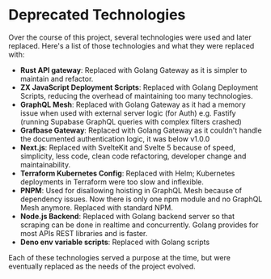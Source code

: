 # Deprecated Technologies
Over the course of this project, several technologies were used and later replaced. Here's a list of those technologies and what they were replaced with:

- **Rust API gateway**: Replaced with Golang Gateway as it is simpler to maintain and refactor.
- **ZX JavaScript Deployment Scripts**: Replaced with Golang Deployment Scripts, reducing the overhead of maintaining too many technologies.
- **GraphQL Mesh**: Replaced with Golang Gateway as it had a memory issue when used with external server logic (for Auth) e.g. Fastify (running Supabase GraphQL queries with complex filters crashed)
- **Grafbase Gateway**: Replaced with Golang Gateway as it couldn't handle the documented authentication logic, it was below v1.0.0
- **Next.js**: Replaced with SvelteKit and Svelte 5 because of speed, simplicity, less code, clean code refactoring, developer change and maintainability.
- **Terraform Kubernetes Config**: Replaced with Helm; Kubernetes deployments in Terraform were too slow and inflexible.
- **PNPM**: Used for disallowing hoisting in GraphQL Mesh because of dependency issues. Now there is only one npm module and no GraphQL Mesh anymore. Replaced with standard NPM.
- **Node.js Backend**: Replaced with Golang backend server so that scraping can be done in realtime and concurrently. Golang provides for most APIs REST libraries and is faster.
- **Deno env variable scripts**: Replaced with Golang scripts

Each of these technologies served a purpose at the time, but were eventually replaced as the needs of the project evolved.
